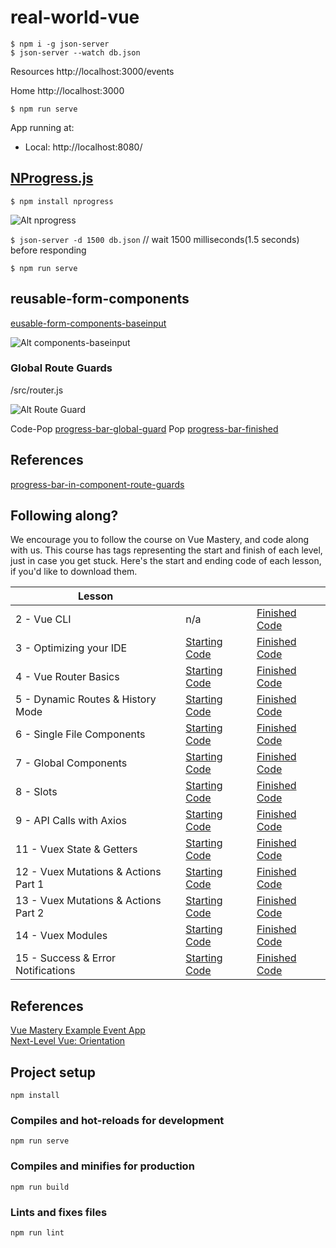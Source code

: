 # real-world-vue

`$ npm i -g json-server`  
`$ json-server --watch db.json`

Resources
http://localhost:3000/events

Home
http://localhost:3000

`$ npm run serve`  

 App running at:
  - Local:   http://localhost:8080/

## [NProgress.js](http://ricostacruz.com/nprogress/)

`$ npm install nprogress`

![Alt nprogress](https://firebasestorage.googleapis.com/v0/b/vue-mastery.appspot.com/o/flamelink%2Fmedia%2F1578383427427_1.jpg?alt=media&token=217786c7-f679-4d30-88eb-72cb0f1305e7)

`$ json-server -d 1500 db.json` // wait 1500 milliseconds(1.5 seconds) before responding  

`$ npm run serve`

## reusable-form-components

[eusable-form-components-baseinput](https://www.vuemastery.com/courses/next-level-vue/reusable-form-components-baseinput/)  

![Alt components-baseinput](https://i.imgur.com/bQA0tGt.png)

###  Global Route Guards

/src/router.js

![Alt Route Guard](https://firebasestorage.googleapis.com/v0/b/vue-mastery.appspot.com/o/flamelink%2Fmedia%2F1578372432344_1.jpg?alt=media&token=2dfc1124-ca7e-44f8-ac07-9459d1d5b6ba)

Code-Pop [progress-bar-global-guard](https://github.com/Code-Pop/real-world-vue/releases/tag/progress-bar-global-guard)
Pop [progress-bar-finished](https://github.com/Code-Pop/real-world-vue/releases/tag/progress-bar-finished)

## References

[progress-bar-in-component-route-guards](https://www.vuemastery.com/courses/next-level-vue/progress-bar-in-component-route-guards/)

## Following along?

We encourage you to follow the course on Vue Mastery, and code along with us. This course has tags representing the start and finish of each level, just in case you get stuck. Here's the start and ending code of each lesson, if you'd like to download them.

| Lesson                               |                                                                                                              |                                                                                                               |
| ------------------------------------ | ------------------------------------------------------------------------------------------------------------ | ------------------------------------------------------------------------------------------------------------- |
| 2 - Vue CLI                          | n/a                                                                                                          | [Finished Code](https://github.com/Code-Pop/real-world-vue/releases/tag/lesson2-cli-finish)                   |
| 3 - Optimizing your IDE              | [Starting Code](https://github.com/Code-Pop/real-world-vue/releases/tag/lesson3-editor-start)                | [Finished Code](https://github.com/Code-Pop/real-world-vue/releases/tag/lesson3-editor-finish)                |
| 4 - Vue Router Basics                | [Starting Code](https://github.com/Code-Pop/real-world-vue/releases/tag/lesson4-routing-start)               | [Finished Code](https://github.com/Code-Pop/real-world-vue/releases/tag/lesson4-routing-finish)               |
| 5 - Dynamic Routes & History Mode    | [Starting Code](https://github.com/Code-Pop/real-world-vue/releases/tag/lesson5-dynamic-routing-start)       | [Finished Code](https://github.com/Code-Pop/real-world-vue/releases/tag/lesson5-dynamic-routing-finish)       |
| 6 - Single File Components           | [Starting Code](https://github.com/Code-Pop/real-world-vue/releases/tag/lesson6-sfc-start)                   | [Finished Code](https://github.com/Code-Pop/real-world-vue/releases/tag/lesson6-sfc-finish)                   |
| 7 - Global Components                | [Starting Code](https://github.com/Code-Pop/real-world-vue/releases/tag/lesson7-global-start)                | [Finished Code](https://github.com/Code-Pop/real-world-vue/releases/tag/lesson7-global-finish)                |
| 8 - Slots                            | [Starting Code](https://github.com/Code-Pop/real-world-vue/releases/tag/lesson8-slots-start)                 | [Finished Code](https://github.com/Code-Pop/real-world-vue/releases/tag/lesson8-slots-finish)                 |
| 9 - API Calls with Axios             | [Starting Code](https://github.com/Code-Pop/real-world-vue/releases/tag/lesson9-axios-start)                 | [Finished Code](https://github.com/Code-Pop/real-world-vue/releases/tag/lesson9-axios-finish)                 |
| 11 - Vuex State & Getters            | [Starting Code](https://github.com/Code-Pop/real-world-vue/releases/tag/lesson11-vuex-start)                 | [Finished Code](https://github.com/Code-Pop/real-world-vue/releases/tag/lesson11-vuex-finish)                 |
| 12 - Vuex Mutations & Actions Part 1 | [Starting Code](https://github.com/Code-Pop/real-world-vue/releases/tag/lesson12-mutations%26actions1-start) | [Finished Code](https://github.com/Code-Pop/real-world-vue/releases/tag/lesson12-mutations%26actions1-finish) |
| 13 - Vuex Mutations & Actions Part 2 | [Starting Code](https://github.com/Code-Pop/real-world-vue/releases/tag/lesson13-mutations%26actions2-start) | [Finished Code](https://github.com/Code-Pop/real-world-vue/releases/tag/lesson13-mutations%26actions2-finish) |
| 14 - Vuex Modules                    | [Starting Code](https://github.com/Code-Pop/real-world-vue/releases/tag/lesson14-modules-start)              | [Finished Code](https://github.com/Code-Pop/real-world-vue/releases/tag/lesson14-modules-finish)              |
| 15 - Success & Error Notifications    | [Starting Code](https://github.com/Code-Pop/real-world-vue/releases/tag/lesson15-notifications-start)         | [Finished Code](https://github.com/Code-Pop/real-world-vue/releases/tag/lesson15-notifications-finish)         |

## References

[Vue Mastery Example Event App](https://github.com/Code-Pop/real-world-vue/releases/tag/progress-bar-start)  
[Next-Level Vue: Orientation](https://www.vuemastery.com/courses/next-level-vue/next-level-vue-orientation)

## Project setup

```
npm install
```

### Compiles and hot-reloads for development

```
npm run serve
```

### Compiles and minifies for production

```
npm run build
```

### Lints and fixes files

```
npm run lint
```
